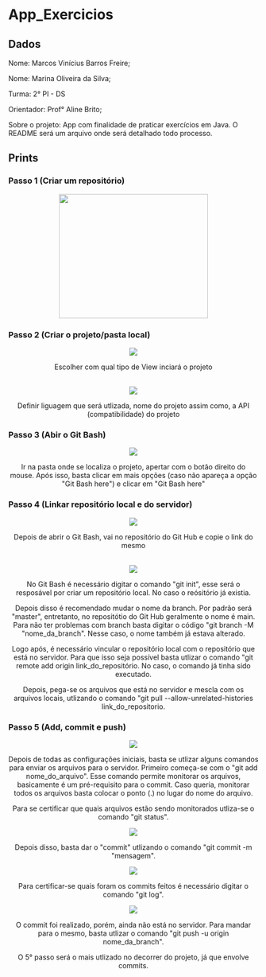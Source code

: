 # App_Exercicios

## Dados

<p> Nome: Marcos Vinícius Barros Freire; </p>
<p> Nome: Marina Oliveira da Silva; </p>
<p> Turma: 2° PI - DS </p>
<p> Orientador: Prof° Aline Brito; </p>
<p> Sobre o projeto: App com finalidade de praticar exercícios em Java. O README será um arquivo onde será detalhado todo processo. </p>

## Prints

### Passo 1 (Criar um repositório)
<div align="center">
  <img src="https://github.com/Marcoss-Freire/App_Exercicios/assets/128001916/d33116d5-7d67-46f2-b986-ac6c73631c70" width="300px" height="250px">
</div>

### Passo 2 (Criar o projeto/pasta local)
<div align="center">
  <img src="https://github.com/Marcoss-Freire/App_Exercicios/assets/128001916/c7c510d2-cd86-4d0c-a3a9-9cc19624f3f7">
  <p> Escolher com qual tipo de View inciará o projeto </p>
  <br>
  <img src="https://github.com/Marcoss-Freire/App_Exercicios/assets/128001916/fd799aec-aed3-415e-93dc-5d1361a3b307">
  <p> Definir liguagem que será utlizada, nome do projeto assim como, a API (compatibilidade) do projeto </p>
</div>

### Passo 3 (Abir o Git Bash)
<div align="center">
  <img src="https://github.com/Marcoss-Freire/App_Exercicios/assets/128001916/43a48dd4-d3c0-466f-9ced-62b62474606e">
  <p> Ir na pasta onde se localiza o projeto, apertar com o botão direito do mouse. Após isso, basta clicar em mais opções (caso não apareça a opção "Git Bash here") e clicar em "Git Bash here"</p>
</div>

### Passo 4 (Linkar repositório local e do servidor)
<div align="center">
  <img src="https://github.com/Marcoss-Freire/App_Exercicios/assets/128001916/85965225-ce87-4f0a-951f-9abff4665e55">
  <p> Depois de abrir o Git Bash, vai no repositório do Git Hub e copie o link do mesmo </p>
  <br>
  <img src="https://github.com/Marcoss-Freire/App_Exercicios/assets/128001916/e4f8f999-9012-4338-b0e6-87e67415b231">
  <p> No Git Bash é necessário digitar o comando "git init", esse será o resposável por criar um repositório local. No caso o reósitório já existia.</p>
  <p> Depois disso é recomendado mudar o nome da branch. Por padrão será "master", entretanto, no repositótio do Git Hub geralmente o nome é main. Para não ter problemas com branch basta digitar o código "git branch -M "nome_da_branch". Nesse caso, o nome também já estava alterado. </p>
  <p> Logo após, é necessário vincular o repositório local com o repositório que está no servidor. Para que isso seja possível basta utlizar o comando "git remote add origin link_do_repositório. No caso, o comando já tinha sido executado. </p>
  <p> Depois, pega-se os arquivos que está no servidor e mescla com os arquivos locais, utlizando o comando "git pull --allow-unrelated-histories link_do_repositorio. </p>
</div>

### Passo 5 (Add, commit e push)

<div align="center">
  <img src="https://github.com/Marcoss-Freire/App_Exercicios/assets/128001916/d95e658c-22de-4bae-b689-e4d081e8f9f9">
  <p> Depois de todas as configurações iniciais, basta se utlizar alguns comandos para enviar os arquivos para o servidor. Primeiro começa-se com o "git add nome_do_arquivo". Esse comando permite monitorar os arquivos, basicamente é um pré-requisito para o commit. Caso queria, monitorar todos os arquivos basta colocar o ponto (.) no lugar do nome do arquivo.</p>
  <p> Para se certificar que quais arquivos estão sendo monitorados utliza-se o comando "git status". </p>
  <img src="https://github.com/Marcoss-Freire/App_Exercicios/assets/128001916/71cb7dc3-55c5-46c3-9036-591b0d569835">
  <p> Depois disso, basta dar o "commit" utlizando o comando "git commit -m "mensagem". </p>
  <img src="https://github.com/Marcoss-Freire/App_Exercicios/assets/128001916/5d1b0c34-386b-4a8e-952d-882c736c8f81">
  <p> Para certificar-se quais foram os commits feitos é necessário digitar o comando "git log". </p>
  <img src="https://github.com/Marcoss-Freire/App_Exercicios/assets/128001916/7105244a-3bcd-4b2e-b07b-f84ebfa58acd">
  <p> O commit foi realizado, porém, ainda não está no servidor. Para mandar para o mesmo, basta utlizar o comando "git push -u origin nome_da_branch".</p>
  <p> O 5° passo será o mais utlizado no decorrer do projeto, já que envolve commits. </p>
</div>